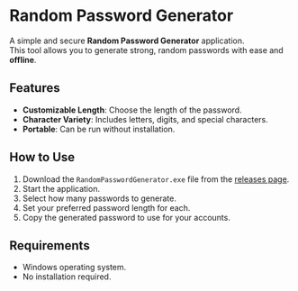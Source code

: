 # Random Password Generator

A simple and secure **Random Password Generator** application.  
This tool allows you to generate strong, random passwords with ease and **offline**.

## Features

- **Customizable Length**: Choose the length of the password.
- **Character Variety**: Includes letters, digits, and special characters.
- **Portable**: Can be run without installation.

## How to Use

1. Download the `RandomPasswordGenerator.exe` file from the [releases page](https://github.com/Filip-Peev/Random-Password-Generator/releases/).
2. Start the application.
3. Select how many passwords to generate.
4. Set your preferred password length for each.
5. Copy the generated password to use for your accounts.

## Requirements

- Windows operating system.
- No installation required.
